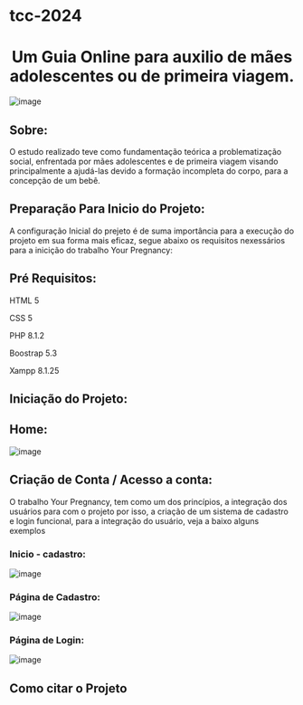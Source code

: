 # tcc-2024

<h1 style= "text-align: center">Um Guia Online para auxilio de mães adolescentes ou de primeira viagem.</h1>


![image](https://github.com/user-attachments/assets/f58868cf-356d-48ee-9411-f1b862586e58)


<h2>Sobre:</h2>

O estudo realizado teve como fundamentação teórica a problematização social, enfrentada por mães adolescentes e de primeira viagem
visando principalmente a ajudá-las devido a formação incompleta do corpo, para a concepção de um bebê.


<h2>Preparação Para Inicio do Projeto:</h2>

A configuração Inicial do prejeto é de suma importância para a execução do projeto em sua forma mais eficaz, segue abaixo os requisitos nexessários para a inicição do 
trabalho Your Pregnancy:

<h2>Pré Requisitos:</h2>

HTML 5  

CSS 5  

PHP 8.1.2    

Boostrap 5.3   

Xampp  8.1.25

<h2>Iniciação do Projeto:</h2>

<h2>Home:</h2>

![image](https://github.com/user-attachments/assets/17ff189b-75e3-4119-b25c-ac55f35db503)


<h2>Criação de Conta / Acesso a conta:</h2>

O trabalho Your Pregnancy, tem como um dos princípios, a integração dos usuários para com o projeto
por isso, a criação de um sistema de cadastro e login funcional, para a integração do usuário, veja 
a baixo alguns exemplos

<h3>Inicio - cadastro:</h3>

![image](https://github.com/user-attachments/assets/7f53a10b-3241-4c1f-bf3c-b9d942e92385)

<h3>Página de Cadastro:</h3>

![image](https://github.com/user-attachments/assets/12732b2a-ef4a-46cc-bad4-415590fab959)

<h3>Página de Login: </h3>

![image](https://github.com/user-attachments/assets/31e1cc85-7342-4ee7-a283-b22a08da215f)




<h2>Como citar o Projeto </h2>
